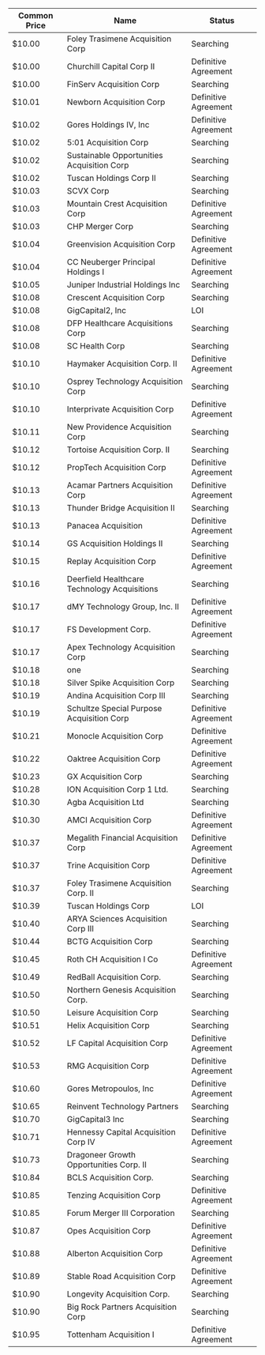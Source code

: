Common Price  | Name                                         | Status              
------------- | -------------------------------------------- | --------------------
$10.00        | Foley Trasimene Acquisition Corp             | Searching           
$10.00        | Churchill Capital Corp II                    | Definitive Agreement
$10.00        | FinServ Acquisition Corp                     | Searching           
$10.01        | Newborn Acquisition Corp                     | Definitive Agreement
$10.02        | Gores Holdings IV, Inc                       | Definitive Agreement
$10.02        | 5:01 Acquisition Corp                        | Searching           
$10.02        | Sustainable Opportunities Acquisition Corp   | Searching           
$10.02        | Tuscan Holdings Corp II                      | Searching           
$10.03        | SCVX Corp                                    | Searching           
$10.03        | Mountain Crest Acquisition Corp              | Definitive Agreement
$10.03        | CHP Merger Corp                              | Searching           
$10.04        | Greenvision Acquisition Corp                 | Definitive Agreement
$10.04        | CC Neuberger Principal Holdings I            | Definitive Agreement
$10.05        | Juniper Industrial Holdings Inc              | Searching           
$10.08        | Crescent Acquisition Corp                    | Searching           
$10.08        | GigCapital2, Inc                             | LOI                 
$10.08        | DFP Healthcare Acquisitions Corp             | Searching           
$10.08        | SC Health Corp                               | Searching           
$10.10        | Haymaker Acquisition Corp. II                | Definitive Agreement
$10.10        | Osprey Technology Acquisition Corp           | Searching           
$10.10        | Interprivate Acquisition Corp                | Definitive Agreement
$10.11        | New Providence Acquisition Corp              | Searching           
$10.12        | Tortoise Acquisition Corp. II                | Searching           
$10.12        | PropTech Acquisition Corp                    | Definitive Agreement
$10.13        | Acamar Partners Acquisition Corp             | Definitive Agreement
$10.13        | Thunder Bridge Acquisition II                | Searching           
$10.13        | Panacea Acquisition                          | Definitive Agreement
$10.14        | GS Acquisition Holdings II                   | Searching           
$10.15        | Replay Acquisition Corp                      | Definitive Agreement
$10.16        | Deerfield Healthcare Technology Acquisitions | Searching           
$10.17        | dMY Technology Group, Inc. II                | Definitive Agreement
$10.17        | FS Development Corp.                         | Definitive Agreement
$10.17        | Apex Technology Acquisition Corp             | Searching           
$10.18        | one                                          | Searching           
$10.18        | Silver Spike Acquisition Corp                | Searching           
$10.19        | Andina Acquisition Corp III                  | Searching           
$10.19        | Schultze Special Purpose Acquisition Corp    | Definitive Agreement
$10.21        | Monocle Acquisition Corp                     | Definitive Agreement
$10.22        | Oaktree Acquisition Corp                     | Definitive Agreement
$10.23        | GX Acquisition Corp                          | Searching           
$10.28        | ION Acquisition Corp 1 Ltd.                  | Searching           
$10.30        | Agba Acquisition Ltd                         | Searching           
$10.30        | AMCI Acquisition Corp                        | Definitive Agreement
$10.37        | Megalith Financial Acquisition Corp          | Definitive Agreement
$10.37        | Trine Acquisition Corp                       | Definitive Agreement
$10.37        | Foley Trasimene Acquisition Corp. II         | Searching           
$10.39        | Tuscan Holdings Corp                         | LOI                 
$10.40        | ARYA Sciences Acquisition Corp III           | Searching           
$10.44        | BCTG Acquisition Corp                        | Searching           
$10.45        | Roth CH Acquisition I Co                     | Definitive Agreement
$10.49        | RedBall Acquisition Corp.                    | Searching           
$10.50        | Northern Genesis Acquisition Corp.           | Searching           
$10.50        | Leisure Acquisition Corp                     | Searching           
$10.51        | Helix Acquisition Corp                       | Searching           
$10.52        | LF Capital Acquisition Corp                  | Definitive Agreement
$10.53        | RMG Acquisition Corp                         | Definitive Agreement
$10.60        | Gores Metropoulos, Inc                       | Definitive Agreement
$10.65        | Reinvent Technology Partners                 | Searching           
$10.70        | GigCapital3 Inc                              | Searching           
$10.71        | Hennessy Capital Acquisition Corp IV         | Definitive Agreement
$10.73        | Dragoneer Growth Opportunities Corp. II      | Searching           
$10.84        | BCLS Acquisition Corp.                       | Searching           
$10.85        | Tenzing Acquisition Corp                     | Definitive Agreement
$10.85        | Forum Merger III Corporation                 | Searching           
$10.87        | Opes Acquisition Corp                        | Definitive Agreement
$10.88        | Alberton Acquisition Corp                    | Definitive Agreement
$10.89        | Stable Road Acquisition Corp                 | Definitive Agreement
$10.90        | Longevity Acquisition Corp.                  | Searching           
$10.90        | Big Rock Partners Acquisition Corp           | Searching           
$10.95        | Tottenham Acquisition I                      | Definitive Agreement
